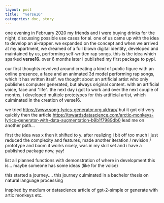 ```yaml
---
layout: post
title:  "verse16"
categories: doc, story
---
```


one evening in February 2020 my friends and i were buying drinks for the night, discussing possible use cases for ai. 
one of us came up with the idea to develop an ai-rapper. we expanded on the concept and when we arrived at my apartment, 
we dreamed of a full blown digital identity, developed and maintained by us, performing self-written rap songs. 
this is the idea which sparked **verse16**. over 6 months later i published my first package to pypi.

our first thoughts revolved around creating a kind of public figure with an online presence, a face and an animated
3d model performing rap songs, which it has written itself. we thought about an artificial artist who only publishes 
computer generated, but always original content. with an artificial voice, face and "life". the next day i got to work
and over the next couple of months, i developed multiple prototypes for this artificial artist, which culminated in the
creation of verse16. 
 
 we tried https://www.song-lyrics-generator.org.uk/rap/ but it got old very quickly
 then the article https://towardsdatascience.com/arctic-monkeys-lyrics-generator-with-data-augmentation-b9b1f7989db0
 lead me on another path...
 
first the idea was x then it shifted to y. after realizing i bit off too much i  just reduced the complexity and 
features, made another iteration / revision / prototype and boom it works nicely, was in my skill set and i have a 
published package now, yay!

list all planned functions with demonstration of where in development this is... maybe someone has some ideas (like for the voice)



this started a journey.... this journey culminated in a bachelor thesis on natural language processing 



inspired by medium or datascience article of gpt-2-simple or generate with artic monkeys etc.

